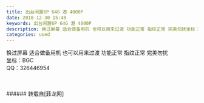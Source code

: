 ```yaml
---
title: 出台闲置6P 64G 港 4000P
date: 2018-12-30 15:48
keywords: 出台闲置6P 64G 港 4000P
description: 换过屏幕 适合做备用机 也可以用来过渡 功能正常 指纹正常 完美勿扰坐标：BGCQQ：326446954
categories: used
---
```

<td class="t_f" id="postmessage_2592941">

换过屏幕 适合做备用机 也可以用来过渡 功能正常 指纹正常 完美勿扰<br/>
坐标：BGC<br/>
QQ：326446954<br/>
<img alt="" border="0" class="zoom" data-cf-modified-98827fc9dc1ca35d13074027-="" file="http://www.flw.ph/data/appbyme/upload/image/201812/30/XauI6EhU9ZPl.jpg" id="aimg_V2PY0" lazyloadthumb="1" onclick="" onmouseover="" src="http://www.flw.ph/data/appbyme/upload/image/201812/30/XauI6EhU9ZPl.jpg"/><br/>
<br/>
<img alt="" border="0" class="zoom" data-cf-modified-98827fc9dc1ca35d13074027-="" file="http://www.flw.ph/data/appbyme/upload/image/201812/30/V6KslenLy4M5.jpg" id="aimg_OH5iH" lazyloadthumb="1" onclick="" onmouseover="" src="http://www.flw.ph/data/appbyme/upload/image/201812/30/V6KslenLy4M5.jpg"/><br/>
<br/>
</td>
###### 转载自[菲龙网]
